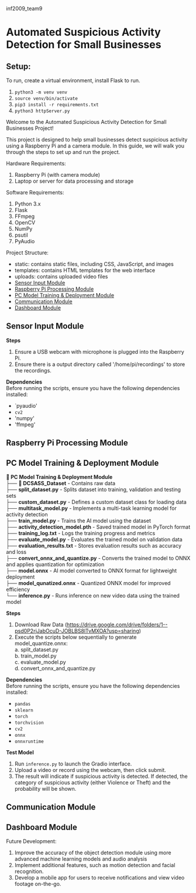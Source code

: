 inf2009_team9
# Automated Suspicious Activity Detection for Small Businesses
## Setup:

To run, create a virtual environment, install Flask to run.

1. `python3 -m venv venv`
2. `source venv/bin/activate`
3. `pip3 install -r requirements.txt`
4. `python3 httpServer.py` 



Welcome to the Automated Suspicious Activity Detection for Small Businesses Project!

This project is designed to help small businesses detect suspicious activity using a Raspberry Pi and a camera module. 
In this guide, we will walk you through the steps to set up and run the project.

Hardware Requirements:
1. Raspberry Pi (with camera module)
2. Laptop or server for data processing and storage

Software Requirements:
1. Python 3.x
2. Flask
3. FFmpeg
4. OpenCV
5. NumPy
6. psutil
7. PyAudio

Project Structure:
- static: contains static files, including CSS, JavaScript, and images
- templates: contains HTML templates for the web interface
- uploads: contains uploaded video files
- [Sensor Input Module](#sensor-input-module)  
- [Raspberry Pi Processing Module](#raspberry-pi-processing-module)  
- [PC Model Training & Deployment Module](#pc-model-training--deployment-module)  
- [Communication Module](#communication-module)  
- [Dashboard Module](#dashboard-module)  

## Sensor Input Module
**Steps**
1. Ensure a USB webcam with microphone is plugged into the Raspberry Pi.
2. Ensure there is a output directory called '/home/pi/recordings' to store the recordings.

**Dependencies** <br>
Before running the scripts, ensure you have the following dependencies installed:  <br>
- `pyaudio'
- `cv2`
- 'numpy'
- 'ffmpeg'

  
## Raspberry Pi Processing Module



## PC Model Training & Deployment Module
**📂 PC Model Training & Deployment Module**  <br>
├── **📂 DCSASS_Dataset** - Contains raw data <br>
├── **split_dataset.py** - Splits dataset into training, validation and testing sets <br>
├── **custom_dataset.py** - Defines a custom dataset class for loading data  <br>
├── **multitask_model.py** - Implements a multi-task learning model for activity detection   <br>
├── **train_model.py** - Trains the AI model using the dataset   <br>
├── **activity_detection_model.pth** - Saved trained model in PyTorch format   <br>
├── **training_log.txt** - Logs the training progress and metrics   <br>
├── **evaluate_model.py** - Evaluates the trained model on validation data  <br>
├── **evaluation_results.txt** - Stores evaluation results such as accuracy and loss   <br>
├── **convert_onnx_and_quantize.py** - Converts the trained model to ONNX and applies quantization for optimization   <br>
├── **model.onnx** - AI model converted to ONNX format for lightweight deployment   <br>
├── **model_qunatized.onnx** - Quantized ONNX model for improved efficiency   <br>
└── **inference.py** - Runs inference on new video data using the trained model  <br>

**Steps**
1. Download Raw Data (https://drive.google.com/drive/folders/1--psd0P2rjJabOcuD-JOBLBS8lTvMXOA?usp=sharing)
2. Execute the scripts below sequentially to generate model_quantize.onnx:  <br>
   a. split_dataset.py  <br>
   b. train_model.py  <br>
   c. evaluate_model.py  <br>
   d. convert_onnx_and_quantize.py  <br>

**Dependencies** <br>
Before running the scripts, ensure you have the following dependencies installed:  <br>
- `pandas`
- `sklearn`
- `torch`
- `torchvision`
- `cv2`
- `onnx`
- `onnxruntime`

**Test Model** <br>
1. Run `inference.py` to launch the Gradio interface. <br>
2. Upload a video or record using the webcam, then click submit. <br>
3. The result will indicate if suspicious activity is detected. If detected, the category of suspicious activity (either Violence or Theft) and the probability will be shown. <br>

## Communication Module

## Dashboard Module


Future Development:
1. Improve the accuracy of the object detection module using more advanced machine learning models and audio analysis
3. Implement additional features, such as motion detection and facial recognition.
4. Develop a mobile app for users to receive notifications and view video footage on-the-go.

